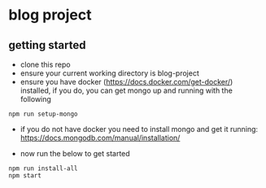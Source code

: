 # blog project

## getting started

- clone this repo
- ensure your current working directory is blog-project
- ensure you have docker (https://docs.docker.com/get-docker/) installed, if you do, you can get mongo up and running with the following

```
npm run setup-mongo
```

- if you do not have docker you need to install mongo and get it running: https://docs.mongodb.com/manual/installation/


- now run the below to get started

```
npm run install-all
npm start
```